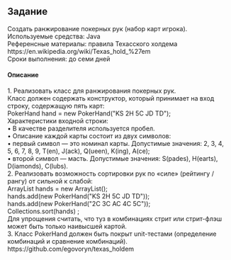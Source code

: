<h2>Задание</h2> 
Создать ранжирование покерных рук (набор карт игрока).</br>
Используемые средства: Java</br>
Референсные материалы: правила Техасского холдема https://en.wikipedia.org/wiki/Texas_hold_%27em </br>
Сроки выполнения: до семи дней</br>
<h4>Описание</h4>
1.	Реализовать класс для ранжирования покерных рук.</br>
      Класс должен содержать конструктор, который принимает на вход строку, содержащую пять карт:</br>
      PokerHand hand = new PokerHand("KS 2H 5C JD TD");</br>
          Характеристики входной строки:</br>
          •	В качестве разделителя используется пробел.</br>
          •	Описание каждой карты состоит из двух символов:</br>
          •	первый символ — это номинал карты. Допустимые значения: 2, 3, 4, 5, 6, 7, 8, 9, T(en), J(ack), Q(ueen), K(ing), A(ce);</br>
          •	второй символ — масть. Допустимые значения: S(pades), H(earts), D(iamonds), C(lubs).</br>
2.	Реализовать возможность сортировки рук по «силе» (рейтингу / рангу) от сильной к слабой: </br>
      ArrayList<PokerHand> hands = new ArrayList<PokerHand>();</br>
      hands.add(new PokerHand("KS 2H 5C JD TD"));</br> hands.add(new PokerHand("2C 3C AC 4C 5C"));</br> Collections.sort(hands) ;</br>
      Для упрощения считать, что туз в комбинациях стрит или стрит-флэш может быть только наивысшей картой.</br>
3.	Класс PokerHand должен быть покрыт unit-тестами (определение комбинаций и сравнение комбинаций).</br>
      https://github.com/egovoryn/texas_holdem
